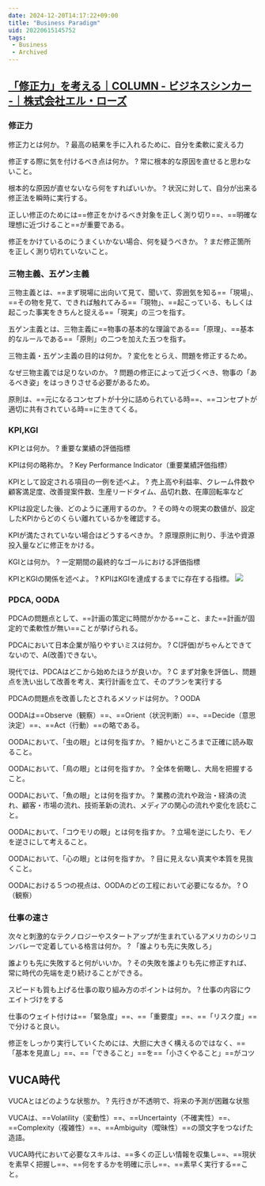 ```yaml
---
date: 2024-12-20T14:17:22+09:00
title: "Business Paradigm"
uid: 20220615145752
tags:
 - Business
 - Archived
---
```


## [「修正力」を考える｜COLUMN - ビジネスシンカー -｜株式会社エル・ローズ](https://www.elle-rose.co.jp/column/article.php?column=79)

### 修正力
修正力とは何か。
?
最高の結果を手に入れるために、自分を柔軟に変える力
<!--SR:!2022-06-21,41,256-->

修正する際に気を付けるべき点は何か。
?
常に根本的な原因を直せると思わないこと。
<!--SR:!2022-07-31,51,238-->

根本的な原因が直せないなら何をすればいいか。
?
状況に対して、自分が出来る修正法を瞬時に実行する。
<!--SR:!2022-06-28,39,272-->

正しい修正のためには==修正をかけるべき対象を正しく測り切り==、==明確な理想に近づけること==が重要である。
<!--SR:!2022-06-20,5,216!2022-07-19,34,216-->

修正をかけているのにうまくいかない場合、何を疑うべきか。
?
まだ修正箇所を正しく測り切れていないこと。
<!--SR:!2022-08-13,59,270-->

### 三物主義、五ゲン主義

三物主義とは、==まず現場に出向いて見て、聞いて、雰囲気を知る==「現場」、==その物を見て、できれば触れてみる==「現物」、==起こっている、もしくは起こった事実をきちんと捉える==「現実」の三つを指す。
<!--SR:!2022-06-30,52,252!2022-07-08,45,272!2022-08-11,94,258-->

五ゲン主義とは、三物主義に==物事の基本的な理論である==「原理」、==基本的なルールである==「原則」の二つを加えた五つを指す。
<!--SR:!2022-08-21,102,270!2022-09-02,116,318-->

三物主義・五ゲン主義の目的は何か。
?
変化をとらえ、問題を修正するため。
<!--SR:!2022-07-12,39,212-->

なぜ三物主義では足りないのか。
?
問題の修正によって近づくべき、物事の「あるべき姿」をはっきりさせる必要があるため。
<!--SR:!2022-06-27,34,272-->

原則は、==元になるコンセプトが十分に詰められている時==、==コンセプトが適切に共有されている時==に生きてくる。
<!--SR:!2022-07-06,42,272!2022-09-04,116,316-->


### KPI,KGI
KPIとは何か。
?
重要な業績の評価指標
<!--SR:!2022-09-15,92,252-->

KPIは何の略称か。
?
Key Performance Indicator（重要業績評価指標）
<!--SR:!2022-07-01,53,253-->

KPIとして設定される項目の一例を述べよ。
?
売上高や利益率、クレーム件数や顧客満足度、改善提案件数、生産リードタイム、品切れ数、在庫回転率など
<!--SR:!2022-09-03,115,290-->

KPIは設定した後、どのように運用するのか。
?
その時々の現実の数値が、設定したKPIからどのくらい離れているかを確認する。
<!--SR:!2022-08-26,109,310-->

KPIが満たされていない場合はどうするべきか。
?
原理原則に則り、手法や資源投入量などに修正をかける。
<!--SR:!2022-06-20,42,238-->

KGIとは何か。
?
一定期間の最終的なゴールにおける評価指標
<!--SR:!2022-07-04,29,212-->

KPIとKGIの関係を述べよ。
?
KPIはKGIを達成するまでに存在する指標。
![](Images/Pasted%20image%2020220407165902.png)
<!--SR:!2022-09-06,118,312-->

### PDCA, OODA
PDCAの問題点として、==計画の策定に時間がかかる==こと、また==計画が固定的で柔軟性が無い==ことが挙げられる。
<!--SR:!2022-07-09,61,290!2022-08-27,78,258-->

PDCAにおいて日本企業が陥りやすいミスは何か。
?
C(評価)がちゃんとできてないので、A(改善)できない。
<!--SR:!2022-08-21,102,270-->

現代では、PDCAはどこから始めたほうが良いか。
?
C
まず対象を評価し、問題点を洗い出して改善を考え、実行計画を立て、そのプランを実行する
<!--SR:!2022-07-02,54,272-->

PDCAの問題点を改善したとされるメソッドは何か。
?
OODA
<!--SR:!2022-09-01,115,313-->

OODAは==Observe（観察）==、==Orient（状況判断）==、==Decide（意思決定）==、==Act（行動）==の略である。
<!--SR:!2022-08-31,114,312!2022-05-19,3,232!2022-05-19,10,272!2022-08-27,108,276-->

OODAにおいて、「虫の眼」とは何を指すか。
?
細かいところまで正確に読み取ること。
<!--SR:!2022-09-01,115,313-->

OODAにおいて、「鳥の眼」とは何を指すか。
?
全体を俯瞰し、大局を把握すること。
<!--SR:!2022-08-22,105,290-->

OODAにおいて、「魚の眼」とは何を指すか。
?
業務の流れや政治・経済の流れ、顧客・市場の流れ、技術革新の流れ、メディアの関心の流れや変化を読むこと。
<!--SR:!2022-08-18,101,276-->

OODAにおいて、「コウモリの眼」とは何を指すか。
?
立場を逆にしたり、モノを逆さにして考えること。
<!--SR:!2022-08-19,102,292-->

OODAにおいて、「心の眼」とは何を指すか。
?
目に見えない真実や本質を見抜くこと。
<!--SR:!2022-06-26,46,252-->

OODAにおける５つの視点は、OODAのどの工程において必要になるか。
?
O（観察）
<!--SR:!2022-09-05,117,312-->

### 仕事の速さ

次々と刺激的なテクノロジーやスタートアップが生まれているアメリカのシリコンバレーで定着している格言は何か。
?
「誰よりも先に失敗しろ」
<!--SR:!2022-09-10,122,312-->

誰よりも先に失敗すると何がいいか。
?
その失敗を誰よりも先に修正すれば、常に時代の先端を走り続けることができる。
<!--SR:!2022-08-28,111,318-->

スピードも質も上げる仕事の取り組み方のポイントは何か。
?
仕事の内容にウエイトづけをする
<!--SR:!2022-08-01,59,250-->

仕事のウェイト付けは==「緊急度」==、==「重要度」==、==「リスク度」==で分けると良い。
<!--SR:!2022-09-08,120,310!2022-09-07,119,312!2022-09-11,123,312-->

修正をしっかり実行していくためには、大胆に大きく構えるのではなく、==「基本を見直し」==、==「できること」==を==「小さくやること」==がコツ
<!--SR:!2022-06-30,27,190!2022-08-20,101,272!2022-09-02,114,292-->

## VUCA時代

VUCAとはどのような状態か。
?
先行きが不透明で、将来の予測が困難な状態
<!--SR:!2022-08-16,99,272-->

VUCAは、==Volatility（変動性）==、==Uncertainty（不確実性）==、==Complexity（複雑性）==、==Ambiguity（曖昧性）==の頭文字をつなげた造語。
<!--SR:!2022-08-25,108,310!2022-08-15,98,272!2022-07-11,63,292!2022-09-09,121,312-->

VUCA時代において必要なスキルは、==多くの正しい情報を収集し==、==現状を素早く把握し==、==何をするかを明確に示し==、==素早く実行する==こと。
<!--SR:!2022-06-21,41,256!2022-06-11,6,178!2022-06-13,13,232!2022-08-07,65,276-->